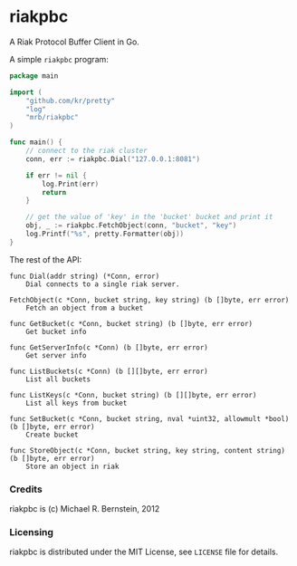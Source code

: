 riakpbc
=======

A Riak Protocol Buffer Client in Go.

A simple `riakpbc` program:

```go
package main

import (
	"github.com/kr/pretty"
	"log"
	"mrb/riakpbc"
)

func main() {
	// connect to the riak cluster
	conn, err := riakpbc.Dial("127.0.0.1:8081")

	if err != nil {
		log.Print(err)
		return
	}

	// get the value of 'key' in the 'bucket' bucket and print it
	obj, _ := riakpbc.FetchObject(conn, "bucket", "key")
	log.Printf("%s", pretty.Formatter(obj))
}
```

The rest of the API:

```
func Dial(addr string) (*Conn, error)
    Dial connects to a single riak server.

FetchObject(c *Conn, bucket string, key string) (b []byte, err error)
    Fetch an object from a bucket

func GetBucket(c *Conn, bucket string) (b []byte, err error)
    Get bucket info

func GetServerInfo(c *Conn) (b []byte, err error)
    Get server info

func ListBuckets(c *Conn) (b [][]byte, err error)
    List all buckets

func ListKeys(c *Conn, bucket string) (b [][]byte, err error)
    List all keys from bucket

func SetBucket(c *Conn, bucket string, nval *uint32, allowmult *bool) (b []byte, err error)
    Create bucket

func StoreObject(c *Conn, bucket string, key string, content string) (b []byte, err error)
    Store an object in riak
```

### Credits

riakpbc is (c) Michael R. Bernstein, 2012

### Licensing

riakpbc is distributed under the MIT License, see `LICENSE` file for details.
